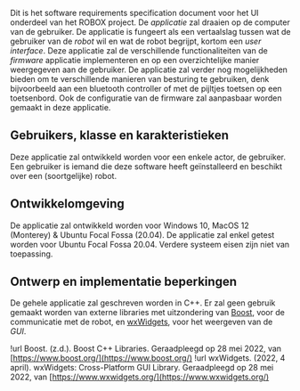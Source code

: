 
Dit is het software requirements specification document voor het UI onderdeel van het ROBOX project. De *applicatie* zal draaien op de computer van de gebruiker. De applicatie is fungeert als een vertaalslag tussen wat de gebruiker van de *robot* wil en wat de robot begrijpt, kortom een *user interface*. Deze applicatie zal de verschillende functionaliteiten van de *firmware* applicatie implementeren en op een overzichtelijke manier weergegeven aan de gebruiker. De applicatie zal verder nog mogelijkheden bieden om te verschillende manieren van besturing te gebruiken, denk bijvoorbeeld aan een bluetooth controller of met de pijltjes toetsen op een toetsenbord. Ook de configuratie van de firmware zal aanpasbaar worden gemaakt in deze applicatie.

## Gebruikers, klasse en karakteristieken

Deze applicatie zal ontwikkeld worden voor een enkele actor, de gebruiker. Een gebruiker is iemand die deze software heeft geïnstalleerd en beschikt over een (soortgelijke) robot.

## Ontwikkelomgeving

De applicatie zal ontwikkeld worden voor Windows 10, MacOS 12 (Monterey) & Ubuntu Focal Fossa (20.04). De applicatie zal enkel getest worden voor Ubuntu Focal Fossa 20.04. Verdere systeem eisen zijn niet van toepassing.

## Ontwerp en implementatie beperkingen

De gehele applicatie zal geschreven worden in C++. Er zal geen gebruik gemaakt worden van externe libraries met uitzondering van [Boost](https://www.boost.org/), voor de communicatie met de robot, en [wxWidgets](https://www.wxwidgets.org/), voor het weergeven van de *GUI*.


!url Boost. (z.d.). Boost C++ Libraries. Geraadpleegd op 28 mei 2022, van [https://www.boost.org/](https://www.boost.org/)
!url wxWidgets. (2022, 4 april). wxWidgets: Cross-Platform GUI Library. Geraadpleegd op 28 mei 2022, van [https://www.wxwidgets.org/](https://www.wxwidgets.org/)